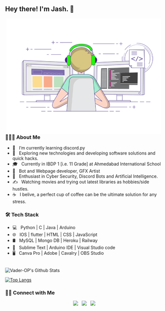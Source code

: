 <h2> Hey there! I'm Jash. 👋</h2>
<img align="right" alt="GIF" src="https://raw.githubusercontent.com/devSouvik/devSouvik/master/gif3.gif" width="500"/>

<h3> 👨🏻‍💻 About Me </h3>

- 🔭 &nbsp; I’m currently learning discord.py
- 🤔 &nbsp; Exploring new technologies and developing software solutions and quick hacks.
- 🎓 &nbsp; Currently in IBDP 1 [i.e. 11 Grade] at Ahmedabad International School
- 💼 &nbsp; Bot and Webpage developer, GFX Artist
- 🌱 &nbsp; Enthusiast in Cyber Security, Discord Bots and Artificial Intelligence.
- ✍️ &nbsp; Watching movies and trying out latest libraries as hobbies/side hustles.
- ☕ &nbsp; I belive, a perfect cup of coffee can be the ultimate solution for any stress. 

<h3>🛠 Tech Stack</h3>

- 💻 &nbsp; Python | C | Java | Arduino
- 🌐 &nbsp; IOS | flutter | HTML | CSS | JavaScript  
- 🛢 &nbsp; MySQL | Mongo DB | Heroku | Railway
- 🔧 &nbsp; Sublime Text | Arduino IDE | Visual Studio code 
- 🖥 &nbsp; Canva Pro | Adobe | Cavalry | OBS Studio

<br>

<img align="center" src="https://github-readme-stats.vercel.app/api?username=Vader-OP&include_all_commits=true&count_private=true&show_icons=true&line_height=20&title_color=7A7ADB&icon_color=2234AE&text_color=D3D3D3&bg_color=0,000000,130F40" alt="Vader-OP's Github Stats">

</br>

[![Top Langs](https://github-readme-stats.vercel.app/api/top-langs/?username=Vader-OP&layout=compact&text_color=daf7dc&bg_color=151515)](https://github.com/devSouvik/github-readme-stats)


<h3> 🤝🏻 Connect with Me </h3>

<p align="center">
&nbsp; <a href="https://www.instagram.com/jk231206/" target="_blank" rel="noopener noreferrer"><img src="https://media.discordapp.net/attachments/938051772847652875/942094338555539516/1024px-Instagram_icon.png?width=559&height=559" width="50" /></a>  
&nbsp; <a href="https://discord.com/invite/YxdWJVKBNW" target="_blank" rel="noopener noreferrer"><img src="https://media.discordapp.net/attachments/882558103495778304/942100543629824071/discord-logo-logodownload-download-logotipos-1.png" width="50" /></a>  
&nbsp; <a href="mailto:jashkankariya23@gmail.com" target="_blank" rel="noopener noreferrer"><img src="https://media.discordapp.net/attachments/882558103495778304/942095232038764554/512px-Gmail_icon_28202029.png"  width="50" /></a>
</p>
